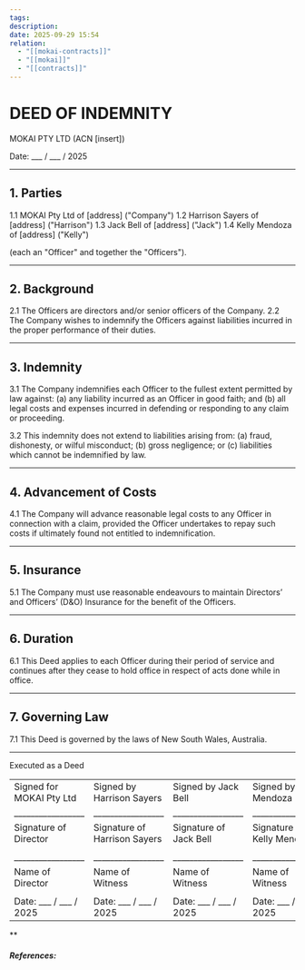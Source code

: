 ```yaml
---
tags:
description:
date: 2025-09-29 15:54
relation:
  - "[[mokai-contracts]]"
  - "[[mokai]]"
  - "[[contracts]]"
---
```



# DEED OF INDEMNITY

MOKAI PTY LTD (ACN [insert])

Date: ___ / ___ / 2025

---

## 1. Parties

1.1 MOKAI Pty Ltd of [address] ("Company")
1.2 Harrison Sayers of [address] ("Harrison")
1.3 Jack Bell of [address] ("Jack")
1.4 Kelly Mendoza of [address] ("Kelly")

(each an "Officer" and together the "Officers").

---

## 2. Background

2.1 The Officers are directors and/or senior officers of the Company.
2.2 The Company wishes to indemnify the Officers against liabilities incurred in the proper performance of their duties.

---

## 3. Indemnity

3.1 The Company indemnifies each Officer to the fullest extent permitted by law against:
(a) any liability incurred as an Officer in good faith; and
(b) all legal costs and expenses incurred in defending or responding to any claim or proceeding.

3.2 This indemnity does not extend to liabilities arising from:
(a) fraud, dishonesty, or wilful misconduct;
(b) gross negligence; or
(c) liabilities which cannot be indemnified by law.

---

## 4. Advancement of Costs

4.1 The Company will advance reasonable legal costs to any Officer in connection with a claim, provided the Officer undertakes to repay such costs if ultimately found not entitled to indemnification.

---

## 5. Insurance

5.1 The Company must use reasonable endeavours to maintain Directors’ and Officers’ (D&O) Insurance for the benefit of the Officers.

---

## 6. Duration

6.1 This Deed applies to each Officer during their period of service and continues after they cease to hold office in respect of acts done while in office.

---

## 7. Governing Law

7.1 This Deed is governed by the laws of New South Wales, Australia.

---










Executed as a Deed

|   |   |   |   |
|---|---|---|---|
|Signed for MOKAI Pty Ltd|Signed by Harrison Sayers|Signed by Jack Bell|Signed by Kelly Mendoza|
|_________________|_________________|_________________|_________________|
|Signature of Director|Signature of Harrison Sayers|Signature of Jack Bell|Signature of Kelly Mendoza|
|||||
|_________________|_________________|_________________|_________________|
|Name of Director|Name of Witness|Name of Witness|Name of Witness|
|||||
|Date: ___ / ___ / 2025|Date: ___ / ___ / 2025|Date: ___ / ___ / 2025|Date: ___ / ___ / 2025|


**











##### References:
